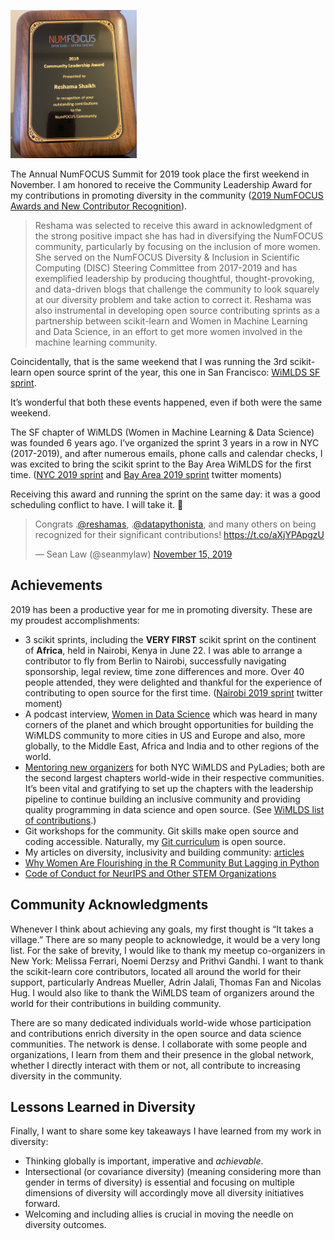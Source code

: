  
<p>
<img src="../assets/images/numfocus_award.jpg" width="40%" height="40%" />
</p>


The Annual NumFOCUS Summit for 2019 took place the first weekend in November.  I am honored to receive the Community Leadership Award for my contributions in promoting diversity in the community ([2019 NumFOCUS Awards and New Contributor Recognition](https://numfocus.org/blog/2019-numfocus-awards)).  

>Reshama was selected to receive this award in acknowledgment of the strong positive impact she has had in diversifying the NumFOCUS community, particularly by focusing on the inclusion of more women. She served on the NumFOCUS Diversity & Inclusion in Scientific Computing (DISC) Steering Committee from 2017-2019 and has exemplified leadership by producing thoughtful, thought-provoking, and data-driven blogs that challenge the community to look squarely at our diversity problem and take action to correct it. Reshama was also instrumental in developing open source contributing sprints as a partnership between scikit-learn and Women in Machine Learning and Data Science, in an effort to get more women involved in the machine learning community.

Coincidentally, that is the same weekend that I was running the 3rd scikit-learn open source sprint of the year, this one in San Francisco:  [WiMLDS SF sprint](https://tinyurl.com/sf2019-sprint).

It’s wonderful that both these events happened, even if both were the same weekend.  

The SF chapter of WiMLDS (Women in Machine Learning & Data Science) was founded 6 years ago.  I’ve organized the sprint 3 years in a row in NYC (2017-2019), and after numerous emails, phone calls and calendar checks, I was excited to bring the scikit sprint to the Bay Area WiMLDS for the first time.  ([NYC 2019 sprint](https://twitter.com/i/moments/1168528872553570304) and [Bay Area 2019 sprint](https://twitter.com/i/moments/1196432895549857794) twitter moments)

Receiving this award and running the sprint on the same day:  it was a good scheduling conflict to have.  I will take it. 🙂 

<p>
<blockquote class="twitter-tweet"><p lang="en" dir="ltr">Congrats .<a href="https://twitter.com/reshamas?ref_src=twsrc%5Etfw">@reshamas</a>, .<a href="https://twitter.com/datapythonista?ref_src=twsrc%5Etfw">@datapythonista</a>, and many others on being recognized for their significant contributions! <a href="https://t.co/aXjYPApgzU">https://t.co/aXjYPApgzU</a></p>&mdash; Sean Law (@seanmylaw) <a href="https://twitter.com/seanmylaw/status/1195444472391307264?ref_src=twsrc%5Etfw">November 15, 2019</a></blockquote> <script async src="https://platform.twitter.com/widgets.js" charset="utf-8"></script>
</p>

## Achievements

2019 has been a productive year for me in promoting diversity.  These are my proudest accomplishments:
- 3 scikit sprints, including the **VERY FIRST** scikit sprint on the continent of **Africa**, held in Nairobi, Kenya in June 22.   I was able to arrange a contributor to fly from Berlin to Nairobi, successfully navigating sponsorship, legal review, time zone differences and more.  Over 40 people attended, they were delighted and thankful for the experience of contributing to open source for the first time.  ([Nairobi 2019 sprint](https://twitter.com/i/moments/1142418211914309632) twitter moment)
- A podcast interview, [Women in Data Science](https://www.r-bloggers.com/reshama-shaikh-discusses-women-in-machine-learning-and-data-science/) which was heard in many corners of the planet and which brought opportunities for building the WiMLDS community to more cities in US and Europe and also, more globally, to the Middle East, Africa and India and to other regions of the world.  
- [Mentoring new organizers](https://reshamas.github.io/rethinking-mentoring-in-data-science/) for both NYC WiMLDS and PyLadies; both are the second largest chapters world-wide in their respective communities.  It’s been vital and gratifying to set up the chapters with the leadership pipeline to continue building an inclusive community and providing quality programming in data science and open source.  (See [WiMLDS list of contributions](https://reshamas.github.io/about/wimlds_volunteer/).)
- Git workshops for the community.  Git skills make open source and coding accessible. Naturally, my [Git curriculum](https://github.com/reshamas/git-intro-workshop) is open source. 
- My articles on diversity, inclusivity and building community:  [articles](https://reshamas.github.io)
 - [Why Women Are Flourishing in the R Community But Lagging in Python](https://reshamas.github.io/why-women-are-flourishing-in-r-community-but-lagging-in-python/)
 - [Code of Conduct for NeurIPS and Other STEM Organizations](https://reshamas.github.io/code-of-conduct-for-nips-and-other-stem-associations/)
 

## Community Acknowledgments

Whenever I think about achieving any goals, my first thought is “It takes a village.”   There are so many people to acknowledge, it would be a very long list.  For the sake of brevity, I would like to thank my meetup co-organizers in New York:  Melissa Ferrari, Noemi Derzsy and Prithvi Gandhi.  I want to thank the scikit-learn core contributors, located all around the world for their support, particularly Andreas Mueller, Adrin Jalali, Thomas Fan and Nicolas Hug.  I would also like to thank the WiMLDS team of organizers around the world for their contributions in building community.  

There are so many dedicated individuals world-wide whose participation and contributions enrich diversity in the open source and data science communities.  The network is dense. I collaborate with some people and organizations, I learn from them and their presence in the global network, whether I directly interact with them or not, all contribute to increasing diversity in the community.  

## Lessons Learned in Diversity

Finally, I want to share some key takeaways I have learned from my work in diversity:  
- Thinking globally is important, imperative and *achievable*.
- Intersectional (or covariance diversity) (meaning considering more than gender in terms of diversity) is essential and focusing on multiple dimensions of diversity will accordingly move all diversity initiatives forward.
- Welcoming and including allies is crucial in moving the needle on diversity outcomes.
